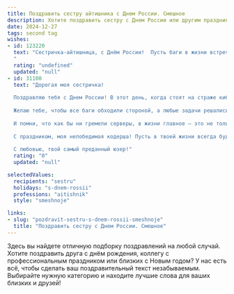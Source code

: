 ```yaml
---
title: Поздравить сестру айтишника с Днем России. Смешное
description: Хотите поздравить сестру с Днем России или другим праздником? Наш ИИ создаст незабываемое поздравление, а вы обязательно выделитесь среди других.  
date: 2024-12-27
tags: second tag
wishes:
- id: 123220
  text: "Сестричка-айтишница, с Днём России!  Пусть баги в жизни встречаются тебе так же редко, как хорошие скидки на топовые гаджеты, а производительность твоего счастья будет всегда на максимуме!  Желаю тебе стабильности, как в работе  хорошего Wi-Fi, и море позитива, который не потребует перезагрузки!
  "
  rating: "undefined"
  updated: "null"
- id: 31100
  text: "Дорогая моя сестричка!
  
  Поздравляю тебя с Днем России! В этот день, когда стоят на страже киберпространства и нас не оставляют в покое вирусы, как хорошо знать, что ты — айтишник! Ты словно супергерой в мире, где вместо суперсил у тебя — код и алгоритмы.
  
  Желаю тебе, чтобы все баги обходили стороной, а любые задачи решались одним «Ctrl + Z»! Пусть уровень доступа к счастью всегда будет «максимальный», а все твои проекты компилируются с легкостью и без ошибок.
  
  И помни, что как бы ни гремели серверы, в жизни главное — это не только правильные алгоритмы, но и хорошие отношения с родными и близкими. Так что постарайся собирать их так же успешно, как ты собираешь данные!
  
  С праздником, моя непобедимая кодерша! Пусть в твоей жизни всегда будет много «нолей» — и не только в счетах, но и в удаче!
  
  С любовью, твой самый преданный юзер!"
  rating: "0"
  updated: "null"

selectedValues:
  recipients: "sestru"
  holidays: "s-dnem-rossii"
  professions: "aitishnik"
  style: "smeshnoje"

links:
- slug: "pozdravit-sestru-s-dnem-rossii-smeshnoje"
  title: "Поздравить сестру с Днем России. Смешное"
---
```


Здесь вы найдете отличную подборку поздравлений на любой случай. 
Хотите поздравить друга с днём рождения, коллегу с профессиональным праздником или близких с Новым годом? У нас есть всё, чтобы сделать ваш поздравительный текст незабываемым. Выбирайте нужную категорию и находите лучшие слова для ваших близких и друзей!

